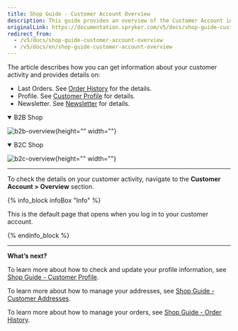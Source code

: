```yaml
---
title: Shop Guide - Customer Account Overview
description: This guide provides an overview of the Customer Account in Spryker -based shop.
originalLink: https://documentation.spryker.com/v5/docs/shop-guide-customer-account-overview
redirect_from:
  - /v5/docs/shop-guide-customer-account-overview
  - /v5/docs/en/shop-guide-customer-account-overview
---
```


The article describes how you can get information about your customer activity and provides details on:

* Last Orders. See [Order History](https://documentation.spryker.com/docs/en/shop-guide-order-history) for the details. 
* Profile. See [Customer Profile](https://documentation.spryker.com/docs/en/shop-guide-customer-profile) for details.
* Newsletter. See [Newsletter](https://documentation.spryker.com/docs/en/shop-guide-newsletter) for details.

<details open>
<summary>B2B Shop</summary>

![b2b-overview](https://spryker.s3.eu-central-1.amazonaws.com/docs/User+Guides/Shop+User+Guides/Customer+Account/Overview/b2b-overview.png){height="" width=""}
</details>

<details open>
<summary>B2C Shop</summary>

![b2c-overview](https://spryker.s3.eu-central-1.amazonaws.com/docs/User+Guides/Shop+User+Guides/Customer+Account/Overview/b2c-overview.png){height="" width=""}
</details>

***
To check the details on your customer activity, navigate to the **Customer Account > Overview** section.

{% info_block infoBox "Info" %}

This is the default page that opens when you log in to your customer account.

{% endinfo_block %}

***
**What’s next?**

To learn more about how to check and update your profile information, see [Shop Guide - Customer Profile](https://documentation.spryker.com/docs/en/shop-guide-customer-profile).

To learn more about how to manage your addresses, see [Shop Guide - Customer Addresses](https://documentation.spryker.com/docs/en/shop-guide-customer-addresses).

To learn more about how to manage your orders, see [Shop Guide -  Order History](https://documentation.spryker.com/docs/en/shop-guide-order-history).

